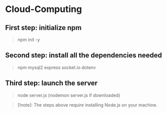 # Cloud-Computing

## First step: initialize npm

> npm init -y

## Second step: install all the dependencies needed

> npm mysql2 express socket.io dotenv

## Third step: launch the server

> node server.js (nodemon server.js if downloaded)

> [!note]: The steps above require installing Node.js on your machine.
